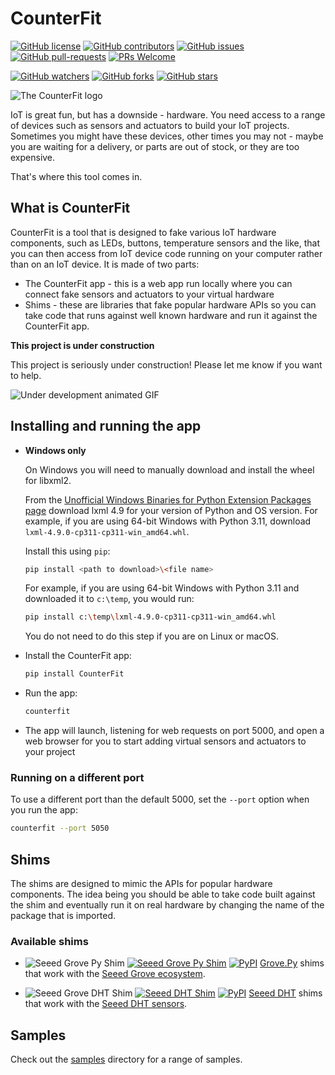 # CounterFit

[![GitHub license](https://img.shields.io/github/license/CounterFit-IoT/CounterFit.svg)](https://github.com/CounterFit-IoT/CounterFit/blob/master/LICENSE)
[![GitHub contributors](https://img.shields.io/github/contributors/CounterFit-IoT/CounterFit.svg)](https://GitHub.com/CounterFit-IoT/CounterFit/graphs/contributors/)
[![GitHub issues](https://img.shields.io/github/issues/CounterFit-IoT/CounterFit.svg)](https://GitHub.com/CounterFit-IoT/CounterFit/issues/)
[![GitHub pull-requests](https://img.shields.io/github/issues-pr/CounterFit-IoT/CounterFit.svg)](https://GitHub.com/CounterFit-IoT/CounterFit/pull/)
[![PRs Welcome](https://img.shields.io/badge/PRs-welcome-brightgreen.svg?style=flat-square)](http://makeapullrequest.com)

[![GitHub watchers](https://img.shields.io/github/watchers/CounterFit-IoT/CounterFit.svg?style=social&label=Watch&maxAge=2592000)](https://GitHub.com/CounterFit-IoT/CounterFit/watchers/)
[![GitHub forks](https://img.shields.io/github/forks/CounterFit-IoT/CounterFit.svg?style=social&label=Fork&maxAge=2592000)](https://GitHub.com/CounterFit-IoT/CounterFit/network/)
[![GitHub stars](https://img.shields.io/github/stars/CounterFit-IoT/CounterFit.svg?style=social&label=Star&maxAge=2592000)](https://GitHub.com/CounterFit-IoT/CounterFit/stargazers/)

![The CounterFit logo](./images/CounterFitLogo.png)

IoT is great fun, but has a downside - hardware. You need access to a range of devices such as sensors and actuators to build your IoT projects. Sometimes you might have these devices, other times you may not - maybe you are waiting for a delivery, or parts are out of stock, or they are too expensive.

That's where this tool comes in.

## What is CounterFit

CounterFit is a tool that is designed to fake various IoT hardware components, such as LEDs, buttons, temperature sensors and the like, that you can then access from IoT device code running on your computer rather than on an IoT device. It is made of two parts:

* The CounterFit app - this is a web app run locally where you can connect fake sensors and actuators to your virtual hardware
* Shims - these are libraries that fake popular hardware APIs so you can take code that runs against well known hardware and run it against the CounterFit app.

**This project is under construction**

This project is seriously under construction! Please let me know if you want to help.

![Under development animated GIF](https://media.giphy.com/media/3o7qE1YN7aBOFPRw8E/giphy.gif)

## Installing and running the app

* **Windows only**

  On Windows you will need to manually download and install the wheel for libxml2.

  From the [Unofficial Windows Binaries for Python Extension Packages page](https://www.lfd.uci.edu/~gohlke/pythonlibs/#lxml) download lxml 4.9 for your version of Python and OS version. For example, if you are using 64-bit Windows with Python 3.11, download `lxml‑4.9.0‑cp311‑cp311‑win_amd64.whl`.

  Install this using `pip`:

  ```bash
  pip install <path to download>\<file name>
  ```

  For example, if you are using 64-bit Windows with Python 3.11 and downloaded it to `c:\temp`, you would run:

  ```bash
  pip install c:\temp\lxml‑4.9.0‑cp311‑cp311‑win_amd64.whl
  ```

  You do not need to do this step if you are on Linux or macOS.

* Install the CounterFit app:

    ```sh
    pip install CounterFit
    ```

* Run the app:

    ```sh
    counterfit
    ```

* The app will launch, listening for web requests on port 5000, and open a web browser for you to start adding virtual sensors and actuators to your project

### Running on a different port

To use a different port than the default 5000, set the `--port` option when you run the app:

```sh
counterfit --port 5050
```

## Shims

The shims are designed to mimic the APIs for popular hardware components. The idea being you should be able to take code built against the shim and eventually run it on real hardware by changing the name of the package that is imported.

### Available shims

* ![Seeed Grove Py Shim](https://img.shields.io/badge/Platform-Python-green) [![Seeed Grove Py Shim](https://img.shields.io/badge/Shim-Grove.py-yellow)](./shims/SeeedStudios/grove/README.md) [![PyPI](https://img.shields.io/pypi/v/counterfit-shims-grove)](https://pypi.org/project/counterfit-shims-grove) [Grove.Py](https://github.com/Seeed-Studio/grove.py) shims that work with the [Seeed Grove ecosystem](https://www.seeedstudio.com/category/Grove-c-1003.html).

* ![Seeed Grove DHT Shim](https://img.shields.io/badge/Platform-Python-green) [![Seeed DHT Shim](https://img.shields.io/badge/Shim-Seeed_DHT-yellow)](./shims/SeeedStudios/grove/README.md) [![PyPI](https://img.shields.io/pypi/v/counterfit-shims-seeed-python-dht)](https://pypi.org/project/counterfit-shims-seeed-python-dht) [Seeed DHT](https://github.com/Seeed-Studio/Seeed_Python_DHT) shims that work with the [Seeed DHT sensors](https://www.seeedstudio.com/Grove-Temperature-Humidity-Sensor-DHT11.html).

## Samples

Check out the [samples](./samples) directory for a range of samples.
